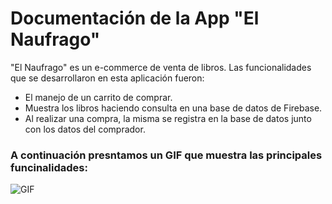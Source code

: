 # Documentación de la App "El Naufrago"

"El Naufrago" es un e-commerce de venta de libros. Las funcionalidades que se desarrollaron en esta aplicación fueron: 

* El manejo de un carrito de comprar.
* Muestra los libros haciendo consulta en una base de datos de Firebase.
* Al realizar una compra, la misma se registra en la base de datos junto con los datos del comprador.

### A continuación presntamos un GIF que muestra las principales funcinalidades:


![GIF](./src/assets/GIF.gif)